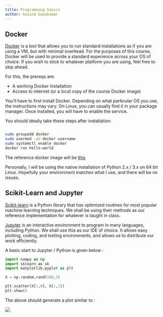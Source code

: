 ```yaml
---
title: Programming basics
author: Govind Gopakumar
---
```


## Docker 
[Docker](https://www.docker.com/) is a tool that allows you to run
standard installations as if you are using a VM, but with minimal
overhead. For the purposes of this course, Docker will be used to 
provide a standard experience across your OS of choice. If you wish
to stick to whatever platform you are using, feel free to skip ahead.


For this, the prereqs are: 
- A working Docker installation
- Access to internet (or a local copy of the course Docker image)


You'll have to first install Docker. Depending on what particular 
OS you use, the instructions may vary. On Linux, you can usually
find it in your package manager. Once installed, you will have
to enable the service. 

You should ideally take these steps after installation: 

``` sh

sudo groupadd docker
sudo usermod -aG docker username
sudo systemctl enable docker
docker run hello-world

```

The reference docker image will be [this](https://github.com/jupyter/docker-stacks/tree/master/datascience-notebook)

Personally, I will be using the native installation of Python 2.x / 3.x on 64 bit Linux. 
Hopefully your environment matches what I use, and there will be no issues.


## Scikit-Learn and Jupyter

[Scikit-learn](http://scikit-learn.org/) is a Python library that 
has optimized routines for most popular machine learning techniques.
We shall be using their methods as our reference implementation 
for whatever is taught in class.


[Jupyter](http://jupyter.org/) is an interactive environment to
program in many languages, including Python. We shall use this as
our IDE of choice. It allows easy plotting, coding, and testing
environments, and allows us to distribute our work efficiently.


A basic start to Jupyter / Python is given below : 

``` python
import numpy as np
import sklearn as sk
import matplotlib.pyplot as plt

X = np.random.rand(100,2)

plt.scatter(X[:,0], X[:,1])
plt.show()
```

The above should generate a plot similar to :

![](../images/setup.png)

